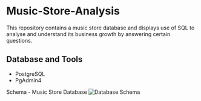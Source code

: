 # Music-Store-Analysis
This repository contains a music store database and displays use of SQL to analyse and understand its business growth by answering certain questions.

## Database and Tools
- PostgreSQL
- PgAdmin4



Schema - Music Store Database
![Database Schema](https://github.com/user-attachments/assets/532dfa09-d047-4054-aab4-64839f3ce9a8)
